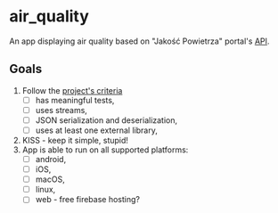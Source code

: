 # air_quality

An app displaying air quality based on "Jakość Powietrza" portal's [API](https://powietrze.gios.gov.pl/pjp/content/api).

## Goals

1. Follow the [project's criteria](http://mw.home.amu.edu.pl/zajecia/PRA2023/PRAPRO.html)
    - [ ] has meaningful tests,
    - [ ] uses streams,
    - [ ] JSON serialization and deserialization,
    - [ ] uses at least one external library,
2. KISS - keep it simple, stupid!
3. App is able to run on all supported platforms:
    - [ ] android,
    - [ ] iOS,
    - [ ] macOS,
    - [ ] linux,
    - [ ] web - free firebase hosting?
